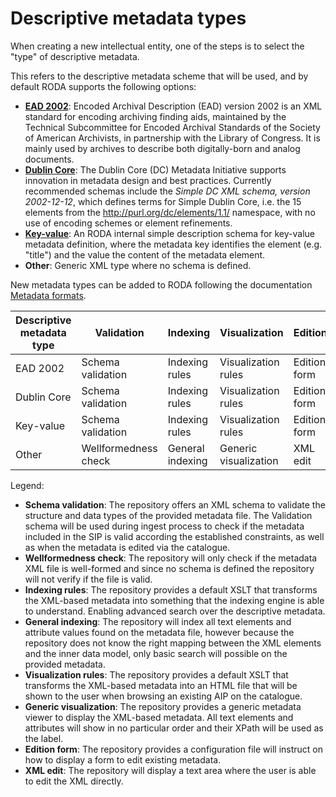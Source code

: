 # Descriptive metadata types

When creating a new intellectual entity, one of the steps is to select the "type" of descriptive metadata.

This refers to the descriptive metadata scheme that will be used, and by default RODA supports the following options:

* **[EAD 2002](https://www.loc.gov/ead/)**: Encoded Archival Description (EAD) version 2002 is an XML standard for encoding archiving finding aids, maintained by the Technical Subcommittee for Encoded Archival Standards of the Society of American Archivists, in partnership with the Library of Congress. It is mainly used by archives to describe both digitally-born and analog documents.
* **[Dublin Core](https://www.dublincore.org/schemas/xmls/)**: The Dublin Core (DC) Metadata Initiative supports innovation in metadata design and best practices. Currently recommended schemas include the *Simple DC XML schema, version 2002-12-12*, which defines terms for Simple Dublin Core, i.e. the 15 elements from the http://purl.org/dc/elements/1.1/ namespace, with no use of encoding schemes or element refinements.
* **[Key-value](https://github.com/keeps/roda/blob/master/roda-core/roda-core/src/main/resources/config/schemas/key-value.xsd)**: An RODA internal simple description schema for key-value metadata definition, where the metadata key identifies the element (e.g. "title") and the value the content of the metadata element.
*  **Other**: Generic XML type where no schema is defined.

New metadata types can be added to RODA following the documentation [Metadata formats](Metadata_Formats.md).

| Descriptive metadata type | Validation           | Indexing         | Visualization         | Edition      |
|---------------------------|----------------------|------------------|-----------------------|--------------|
| EAD 2002                  | Schema validation    | Indexing rules   | Visualization rules   | Edition form |
| Dublin Core               | Schema validation    | Indexing rules   | Visualization rules   | Edition form |
| Key-value                 | Schema validation    | Indexing rules   | Visualization rules   | Edition form |
| Other                     | Wellformedness check | General indexing | Generic visualization | XML edit     |

Legend:
* **Schema validation**: The repository offers an XML schema to validate the structure and data types of the provided metadata file. The Validation schema will be used during ingest process to check if the metadata included in the SIP is valid according the established constraints, as well as when the metadata is edited via the catalogue.
* **Wellformedness check**: The repository will only check if the metadata XML file is well-formed and since no schema is defined the repository will not verify if the file is valid.
* **Indexing rules**: The repository provides a default XSLT that transforms the XML-based metadata into something that the indexing engine is able to understand. Enabling advanced search over the descriptive metadata.
* **General indexing**: The repository will index all text elements and attribute values found on the metadata file, however because the repository does not know the right mapping between the XML elements and the inner data model, only basic search will possible on the provided metadata.
* **Visualization rules**: The repository provides a default XSLT that transforms the XML-based metadata into an HTML file that will be shown to the user when browsing an existing AIP on the catalogue.
* **Generic visualization**: The repository provides a generic metadata viewer to display the XML-based metadata. All text elements and attributes will show in no particular order and their XPath will be used as the label. 
* **Edition form**: The repository provides a configuration file will instruct on how to display a form to edit existing metadata.
* **XML edit**: The repository will display a text area where the user is able to edit the XML directly.
